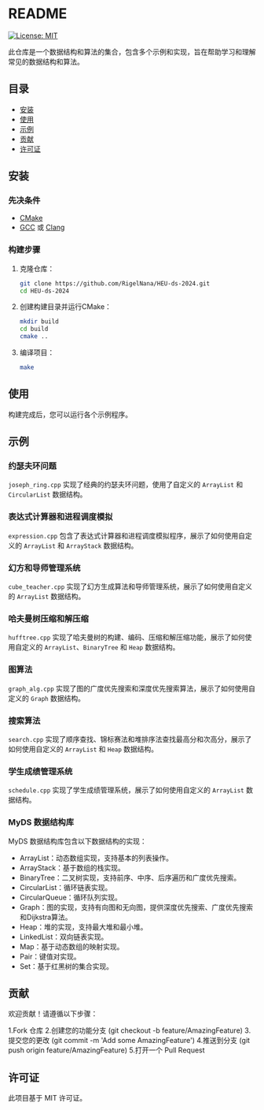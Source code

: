# README

[![License: MIT](https://img.shields.io/badge/License-MIT-yellow.svg)](LICENSE)

此仓库是一个数据结构和算法的集合，包含多个示例和实现，旨在帮助学习和理解常见的数据结构和算法。

## 目录

- [安装](#安装)
- [使用](#使用)
- [示例](#示例)
- [贡献](#贡献)
- [许可证](#许可证)

## 安装

### 先决条件

- [CMake](https://cmake.org/download/)
- [GCC](https://gcc.gnu.org/) 或 [Clang](https://clang.llvm.org/)

### 构建步骤

1. 克隆仓库：

    ```sh
    git clone https://github.com/RigelNana/HEU-ds-2024.git
    cd HEU-ds-2024
    ```

2. 创建构建目录并运行CMake：

    ```sh
    mkdir build
    cd build
    cmake ..
    ```

3. 编译项目：

    ```sh
    make
    ```

## 使用

构建完成后，您可以运行各个示例程序。

## 示例

### 约瑟夫环问题

`joseph_ring.cpp` 实现了经典的约瑟夫环问题，使用了自定义的 `ArrayList` 和 `CircularList` 数据结构。

### 表达式计算器和进程调度模拟

`expression.cpp` 包含了表达式计算器和进程调度模拟程序，展示了如何使用自定义的 `ArrayList` 和 `ArrayStack` 数据结构。

### 幻方和导师管理系统

`cube_teacher.cpp` 实现了幻方生成算法和导师管理系统，展示了如何使用自定义的 `ArrayList` 数据结构。

### 哈夫曼树压缩和解压缩

`hufftree.cpp` 实现了哈夫曼树的构建、编码、压缩和解压缩功能，展示了如何使用自定义的 `ArrayList`、`BinaryTree` 和 `Heap` 数据结构。

### 图算法

`graph_alg.cpp` 实现了图的广度优先搜索和深度优先搜索算法，展示了如何使用自定义的 `Graph` 数据结构。

### 搜索算法

`search.cpp` 实现了顺序查找、锦标赛法和堆排序法查找最高分和次高分，展示了如何使用自定义的 `ArrayList` 和 `Heap` 数据结构。

### 学生成绩管理系统

`schedule.cpp` 实现了学生成绩管理系统，展示了如何使用自定义的 `ArrayList` 数据结构。

### MyDS 数据结构库

MyDS 数据结构库包含以下数据结构的实现：

- ArrayList：动态数组实现，支持基本的列表操作。
- ArrayStack：基于数组的栈实现。
- BinaryTree：二叉树实现，支持前序、中序、后序遍历和广度优先搜索。
- CircularList：循环链表实现。
- CircularQueue：循环队列实现。
- Graph：图的实现，支持有向图和无向图，提供深度优先搜索、广度优先搜索和Dijkstra算法。
- Heap：堆的实现，支持最大堆和最小堆。
- LinkedList：双向链表实现。
- Map：基于动态数组的映射实现。
- Pair：键值对实现。
- Set：基于红黑树的集合实现。

## 贡献

欢迎贡献！请遵循以下步骤：

1.Fork 仓库
2.创建您的功能分支 (git checkout -b feature/AmazingFeature)
3.提交您的更改 (git commit -m 'Add some AmazingFeature')
4.推送到分支 (git push origin feature/AmazingFeature)
5.打开一个 Pull Request

## 许可证

此项目基于 MIT 许可证。
